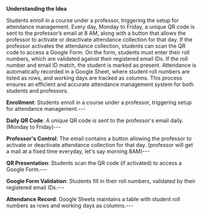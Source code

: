 ****Understanding the Idea****

Students enroll in a course under a professor, triggering the setup for attendance management. Every day, Monday to Friday, a unique QR code is sent to the professor’s email at 8 AM, along with a button that allows the professor to activate or deactivate attendance collection for that day. If the professor activates the attendance collection, students can scan the QR code to access a Google Form. On the form, students must enter their roll numbers, which are validated against their registered email IDs. If the roll number and email ID match, the student is marked as present. Attendance is automatically recorded in a Google Sheet, where student roll numbers are listed as rows, and working days are tracked as columns. This process ensures an efficient and accurate attendance management system for both students and professors.

**Enrollment**: Students enroll in a course under a professor, triggering setup for attendance management.---

**Daily QR Code**: A unique QR code is sent to the professor's email daily. (Monday to Friday)---

**Professor's Control**: The email contains a button allowing the professor to activate or deactivate attendance collection for that day. (professor will get a mail at a fixed time everyday, let's say morning 8AM)---

**QR Presentation**: Students scan the QR code (if activated) to access a Google Form.---

**Google Form Validation**: Students fill in their roll numbers, validated by their registered email IDs.---

**Attendance Record**: Google Sheets maintains a table with student roll numbers as rows and working days as columns.---

